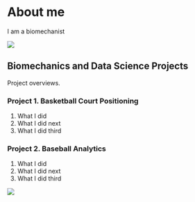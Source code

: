 # About me
I am a biomechanist

![](https://github.com/user-attachments/assets/910cd9aa-7f30-4fed-9328-e1535f39b2b3)

## Biomechanics and Data Science Projects
Project overviews.

### Project 1. Basketball Court Positioning
1. What I did
2. What I did next
3. What I did third

### Project 2. Baseball Analytics
1. What I did
2. What I did next
3. What I did third

![](https://github.com/user-attachments/assets/f7cee4e0-8218-44b5-95cc-1e4ddbefd638)

